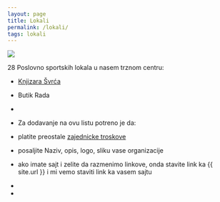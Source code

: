 ```yaml
---
layout: page
title: Lokali
permalink: /lokali/
tags: lokali
---
```


<img src='{{ site.baseurl }}/images/ptc srbobran cosak.webp' style='max-width: 100%'>

28 Poslovno sportskih lokala u nasem trznom centru:

- [Knjizara Švrća](knjizara-svrca)
- Butik Rada
- 
- Za dodavanje na ovu listu potreno je da:
- platite preostale [zajednicke troskove](/mesecni-troskovi-za-tekuci-odrzavanje)
- posaljite Naziv, opis, logo, sliku vase organizacije
- ako imate sajt i zelite da razmenimo linkove, onda stavite link ka {{ site.url }} i mi vemo staviti link ka vasem sajtu

- 
- 
